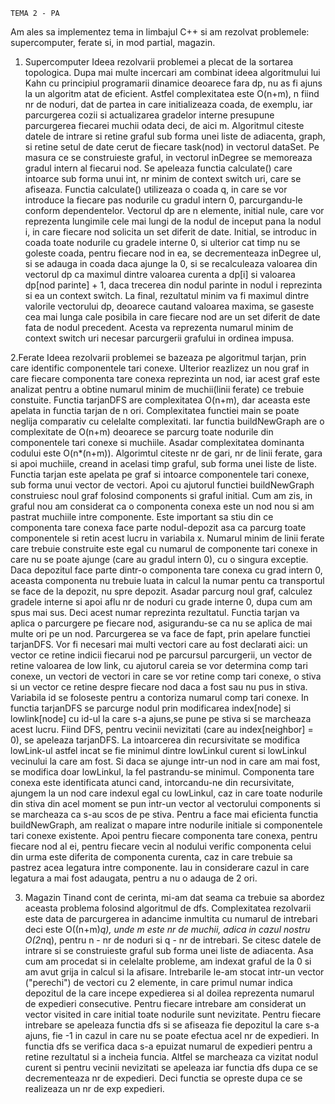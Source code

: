     TEMA 2 - PA 

Am ales sa implementez tema in limbajul C++ si am rezolvat problemele:
supercomputer, ferate si, in mod partial, magazin.

1. Supercomputer
    Ideea rezolvarii problemei a plecat de la sortarea topologica. Dupa mai 
multe incercari am combinat ideea algoritmului lui Kahn cu principiul programarii 
dinamice deoarece fara dp, nu as fi ajuns la un algoritm atat de eficient.
Astfel complexitatea este O(n+m), n fiind nr de noduri, dat de partea in care
initializeaza coada, de exemplu, iar parcurgerea cozii si actualizarea gradelor 
interne presupune parcurgerea fiecarei muchii odata deci, de aici m.
    Algoritmul citeste datele de intrare si retine graful sub forma unei liste de
adiacenta, graph, si retine setul de date cerut de fiecare task(nod) in vectorul
dataSet. Pe masura ce se construieste graful, in vectorul inDegree se memoreaza
gradul intern al fiecarui nod. Se apeleaza functia calculate() care intoarce sub
forma unui int, nr minim de context switch uri, care se afiseaza.
    Functia calculate() utilizeaza o coada q, in care se vor introduce la fiecare
pas nodurile cu gradul intern 0, parcurgandu-le conform dependentelor. Vectorul dp 
are n elemente, initial nule, care vor reprezenta lungimile cele mai lungi de la 
nodul de inceput pana la nodul i, in care fiecare nod solicita un set diferit de 
date. Initial, se introduc in coada toate nodurile cu gradele interne 0, si 
ulterior cat timp nu se goleste coada, pentru fiecare nod in ea, se decrementeaza
inDegree ul, si se adauga in coada daca ajunge la 0, si se recalculeaza valoarea
din vectorul dp ca maximul dintre valoarea curenta a dp[i] si valoarea dp[nod
 parinte] + 1, daca trecerea din nodul parinte in nodul i reprezinta si ea un
 context switch. La final, rezultatul minim va fi maximul dintre valorile 
 vectorului dp, deoarece cautand valoarea maxima, se gaseste cea mai lunga cale 
 posibila in care fiecare nod are un set diferit de date fata de nodul precedent.
 Acesta va reprezenta numarul minim de context switch uri necesar parcurgerii
 grafului in ordinea impusa.

 2.Ferate 
    Ideea rezolvarii problemei se bazeaza pe algoritmul tarjan, prin care identific
componentele tari conexe. Ulterior reazlizez un nou graf in care fiecare componenta
tare conexa reprezinta un nod, iar acest graf este analizat pentru a obtine numarul
minim de muchii(linii ferate) ce trebuie constuite. Functia tarjanDFS are complexitatea
O(n+m), dar aceasta este apelata in functia tarjan de n ori. Complexitatea functiei main
se poate neglija comparativ cu celelalte complexitati. Iar functia buildNewGraph are o
complexitate de O(n+m) deoarece se parcurg toate nodurile din componentele tari conexe
 si muchiile. Asadar complexitatea dominanta codului este O(n*(n+m)).
    Algorimtul citeste nr de gari, nr de linii ferate, gara si apoi muchiile, creand
in acelasi timp graful, sub forma unei liste de liste. Functia tarjan este apelata pe
graf si intoarce componentele tari conexe, sub forma unui vector de vectori. Apoi
cu ajutorul functiei buildNewGraph construiesc noul graf folosind components si graful
initial. Cum am zis, in graful nou am considerat ca o componenta conexa este un nod
nou si am pastrat muchiile intre componente. Este important sa stiu din ce componenta
tare conexa face parte nodul-depozit asa ca parcurg toate componentele si retin acest 
lucru in variabila x. Numarul minim de linii ferate care trebuie construite este egal
cu numarul de componente tari conexe in care nu se poate ajunge (care au gradul intern
0), cu o singura exceptie. Daca depozitul face parte dintr-o componenta tare conexa cu
grad intern 0, aceasta componenta nu trebuie luata in calcul la numar pentu ca
transportul se face de la depozit, nu spre depozit. Asadar parcurg noul graf, calculez
gradele interne si apoi aflu nr de noduri cu grade interne 0, dupa cum am spus mai sus.
Deci acest numar reprezinta rezultatul.
    Functia tarjan va aplica o parcurgere pe fiecare nod, asigurandu-se ca nu se aplica
de mai multe ori pe un nod. Parcurgerea se va face de fapt, prin apelare functiei
tarjanDFS. Vor fi necesari mai multi vectori care au fost declarati aici: un vector ce 
retine indicii fiecarui nod pe parcursul parcurgerii, un vector de retine valoarea de
low link, cu ajutorul careia se vor determina comp tari conexe, un vectori de
vectori in care se vor retine comp tari conexe, o stiva si un vector ce retine despre
fiecare nod daca a fost sau nu pus in stiva. Variabila id se foloseste pentru a
contoriza numarul comp tari conexe.
    In functia tarjanDFS se parcurge nodul prin modificarea index[node] si lowlink[node] 
cu id-ul la care s-a ajuns,se pune pe stiva si se marcheaza acest lucru. Fiind DFS,
pentru vecinii nevizitati (care au index[neighbor] = 0), se apeleaza tarjanDFS. La
intoarcerea din recursivitate se modifica lowLink-ul astfel incat se fie minimul dintre
lowLinkul curent si lowLinkul vecinului la care am fost. Si daca se ajunge intr-un nod in 
care am mai fost, se modifica doar lowLinkul, la fel pastrandu-se minimul. Componenta tare
conexa este identificata atunci cand, intorcandu-ne din recursivitate, ajungem la un nod
care indexul egal cu lowLinkul, caz in care toate nodurile din stiva din acel moment se pun
intr-un vector al vectorului components si se marcheaza ca s-au scos de pe stiva.
    Pentru a face mai eficienta functia buildNewGraph, am realizat o mapare intre nodurile
initiale si componentele tari conexe existente. Apoi pentru fiecare componenta tare conexa,
pentru fiecare nod al ei, pentru fiecare vecin al nodului verific componenta celui din urma
este diferita de componenta curenta, caz in care trebuie sa pastrez acea legatura intre
componente. Iau in considerare cazul in care legatura a mai fost adaugata, pentru a nu o
adauga de 2 ori. 

3. Magazin
    Tinand cont de cerinta, mi-am dat seama ca trebuie sa abordez aceasta problema folosind
algoritmul de dfs. Complexitatea rezolvarii este data de parcurgerea in adancime inmultita cu
numarul de intrebari deci este O((n+m)*q), unde m este nr de muchii, adica in cazul nostru
O(2n*q), pentru n - nr de noduri si q - nr de intrebari.
    Se citesc datele de intrare si se construieste graful sub forma unei liste de adiacenta.
Asa cum am procedat si in celelalte probleme, am indexat graful de la 0 si am avut grija in
calcul si la afisare. Intrebarile le-am stocat intr-un vector ("perechi") de vectori cu 2 
elemente, in care primul numar indica depozitul de la care incepe expedierea si al doilea
reprezenta numarul de expedieri consecutive. Pentru fiecare intrebare am considerat un vector
visited in care initial toate nodurile sunt nevizitate. Pentru fiecare intrebare se apeleaza
functia dfs si se afiseaza fie depozitul la care s-a ajuns, fie -1 in cazul in care nu se poate
efectua acel nr de expedieri.
    In functia dfs se verifica daca s-a epuizat numarul de expedieri pentru a retine rezultatul
si a incheia funcia. Altfel se marcheaza ca vizitat nodul curent si pentru vecinii nevizitati
se apeleaza iar functia dfs dupa ce se decrementeaza nr de expedieri. Deci functia se opreste
dupa ce se realizeaza un nr de exp expedieri.